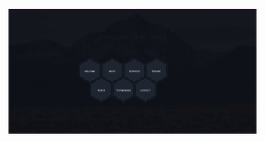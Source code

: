 ![](https://github.com/ratevo/exp/blob/main/screencapture-file-A-School-Mystro-School-Fullstuck-coding-Experience-index-html-2023-03-29-13_57_26.png)
